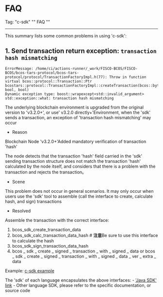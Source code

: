 # FAQ

Tag: "c-sdk" "" FAQ ""

----------

This summary lists some common problems in using 'c-sdk':

## 1. Send transaction return exception: `transaction hash mismatching`

```shell
ErrorMessage: /home/ci/actions-runner/_work/FISCO-BCOS/FISCO-BCOS/bcos-tars-protocol/bcos-tars-protocol/protocol/TransactionFactoryImpl.h(77): Throw in function virtual bcos::protocol::Transaction::Ptr bcostars::protocol::TransactionFactoryImpl::createTransaction(bcos::bytesConstRef, bool, bool)
Dynamic exception type: boost::wrapexcept<std::invalid_argument>
std::exception::what: transaction hash mismatching
```

The underlying blockchain environment is upgraded from the original version to 'v3.2.0+', or use' v3.2.0 directly+'Environment, when the 'sdk' sends a transaction, an exception of 'transaction hash mismatching' may occur

- Reason

Blockchain Node 'v3.2.0+'Added mandatory verification of transaction 'hash'

The node detects that the transaction 'hash' field carried in the 'sdk' sending transaction structure does not match the transaction 'hash' calculated by the node itself, and considers that there is a problem with the transaction and rejects the transaction。

- Scene

This problem does not occur in general scenarios. It may only occur when users use the 'sdk' tool to assemble (call the interface to create, calculate hash, and sign) transactions

- Resolved

Assemble the transaction with the correct interface:

1. bcos_sdk_create_transaction_data
2. bcos_sdk_calc_transaction_data_hash # **注意**Be sure to use this interface to calculate the hash
3. bcos_sdk_sign_transaction_data_hash
4. bcos _ sdk _ create _ signed _ transaction _ with _ signed _ data or bcos _ sdk _ create _ signed _ transaction _ with _ signed _ data _ ver _ extra _ data

Example:
[c-sdk example](https://github.com/FISCO-BCOS/bcos-c-sdk/blob/v3.2.0/sample/tx/hello_sample.c#L308)

The 'sdk' of each language encapsulates the above interfaces:
    - ['Java SDK' link](https://github.com/FISCO-BCOS/bcos-sdk-jni/blob/v3.2.0/src/main/java/org/fisco/bcos/sdk/jni/utilities/tx/TransactionBuilderJniObj.java#L21)
    - Other language SDK, please refer to the specific documentation, or source code
